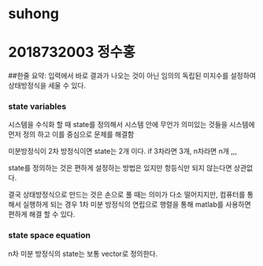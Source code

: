 # suhong

# 2018732003 정수홍

##한줄 요약: 입력에서 바로 결과가 나오는 것이 아닌 임의의 독립된 미지수를 설정하여 상태방정식을 세울 수 있다.

### state variables <br>

시스템을 수식화 할 때 state를 정의해서 시스템 안에 무언가 의미있는 것들을 시스템에 먼저 정의 하고 이를 중심으로 문제를 해결함

미분방정식이 2차 방정식이면 state는 2개 이다. if 3차라면 3개, n차라면 n개 ,,,

state를 정의하는 것은 편하게 설정하는 방법은 있지만 항등식만 되지 않는다면 상관없다.

결국 상태방정식으로 만드는 것은 손으로 풀 때는 의미가 다소 떨어지지만, 컴퓨터를 통해서 실행하게 되는 경우
1차 미분 방정식의 연립으로 행렬을 통해 matlab를 사용하면 편하게 해결 할 수 있다. 

### state space equation
n차 미분 방정식의 state는 보통 vector로 정의한다.
